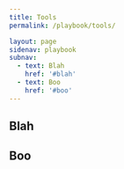 ```yaml
---
title: Tools
permalink: /playbook/tools/

layout: page
sidenav: playbook
subnav:
  - text: Blah
    href: '#blah'
  - text: Boo
    href: '#boo'
---
```


## Blah

## Boo
